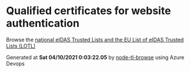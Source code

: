 # Qualified certificates for website authentication 
 Browse the [national eIDAS Trusted Lists and the EU List of eIDAS Trusted Lists (LOTL)](https://webgate.ec.europa.eu/tl-browser/#/) 
 
 
Generated at **Sat 04/10/2021  0:03:22.05** by [node-tl-browse](https://github.com/ymedlop/node-tl-browser) using Azure Devops 
